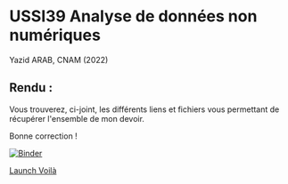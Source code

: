 # USSI39 Analyse de données non numériques 
Yazid ARAB, CNAM (2022)

## Rendu :

Vous trouverez, ci-joint, les différents liens et fichiers vous permettant de récupérer l'ensemble de mon devoir.

Bonne correction !


[![Binder](https://mybinder.org/badge_logo.svg)](https://mybinder.org/v2/gh/YazidAR/Projet_Nauge_Dico/HEAD)

[Launch Voilà](https://mybinder.org/v2/gh/YazidAR/Projet_Nauge_Dico/HEAD?urlpath=voila%2Frender%2Fnotebook%2FYazid_ARAB_App.ipynb)










